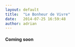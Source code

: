 ```yaml
---
layout: default
title:  "Le Bonheur de Vivre"
date:   2014-07-25 16:59:48
author: adrian
---
```


#### Coming soon

